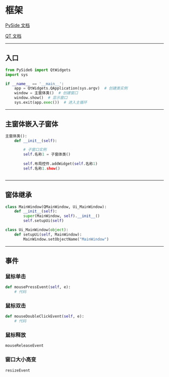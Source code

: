 # 框架


[PySide 文档](https://pyside.github.io/docs/pyside/index.html)

[QT 文档](https://doc.qt.io/qtforpython/index.html#)

---
## 入口


```python
from PySide6 import QtWidgets
import sys

if __name__ == '__main__':
    app = QtWidgets.QApplication(sys.argv)  # 创建类实例
    window = 主窗体类()  # 创建窗口
    window.show()  # 显示窗口
    sys.exit(app.exec())  # 进入主循环	
```

---

## 主窗体嵌入子窗体

```python
主窗体类():
    def __init__(self):

        # 子窗口实例
        self.名称1 = 子窗体类()
	
        self.布局控件.addWidget(self.名称1)
        self.名称1.show()
        
```

---
## 窗体继承

```python
class MainWindow(QMainWindow, Ui_MainWindow):
    def __init__(self):
        super(MainWindow, self).__init__()
        self.setupUi(self)

class Ui_MainWindow(object):
    def setupUi(self, MainWindow):
        MainWindow.setObjectName("MainWindow")
```

---
## 事件

### 鼠标单击

```python
def mousePressEvent(self, e):
    # 代码
```

### 鼠标双击

```python
def mouseDoubleClickEvent(self, e):
    # 代码
```

### 鼠标释放

```python
mouseReleaseEvent
```

### 窗口大小高变

```python
resizeEvent
```

